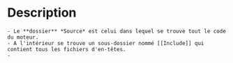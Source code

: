# Description
	- Le **dossier** *Source* est celui dans lequel se trouve tout le code du moteur.
	- A l'intérieur se trouve un sous-dossier nommé [[Include]] qui contient tous les fichiers d'en-têtes.
	-